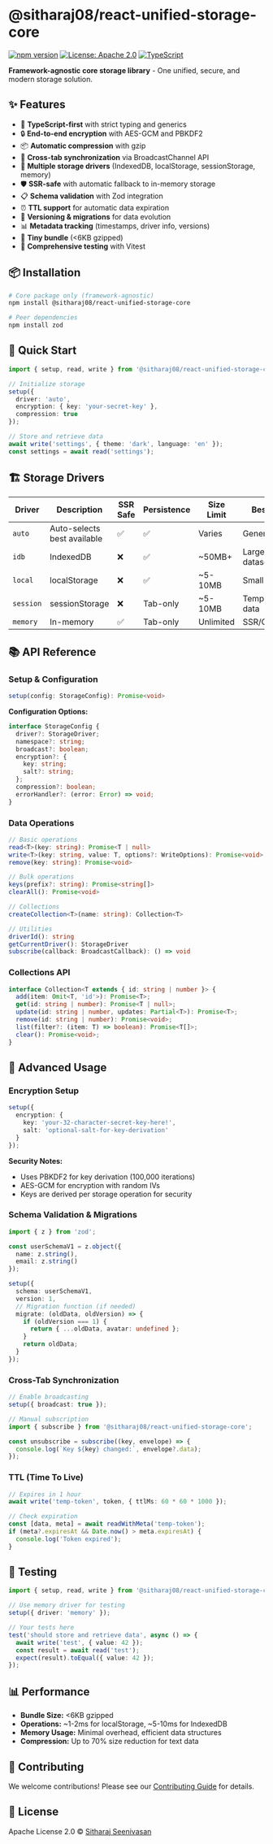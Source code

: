 # @sitharaj08/react-unified-storage-core

[![npm version](https://badge.fury.io/js/%40sitharaj08%2Freact-unified-storage-core.svg)](https://badge.fury.io/js/%40sitharaj08%2Freact-unified-storage-core)
[![License: Apache 2.0](https://img.shields.io/badge/License-Apache%202.0-blue.svg)](https://opensource.org/licenses/Apache-2.0)
[![TypeScript](https://img.shields.io/badge/TypeScript-007ACC?logo=typescript&logoColor=white)](https://www.typescriptlang.org/)

**Framework-agnostic core storage library** - One unified, secure, and modern storage solution.

## ✨ Features

- 🚀 **TypeScript-first** with strict typing and generics
- 🔒 **End-to-end encryption** with AES-GCM and PBKDF2
- 📦 **Automatic compression** with gzip
- 🔄 **Cross-tab synchronization** via BroadcastChannel API
- 💾 **Multiple storage drivers** (IndexedDB, localStorage, sessionStorage, memory)
- 🛡️ **SSR-safe** with automatic fallback to in-memory storage
- 📋 **Schema validation** with Zod integration
- ⏰ **TTL support** for automatic data expiration
- 🔄 **Versioning & migrations** for data evolution
- 📊 **Metadata tracking** (timestamps, driver info, versions)
- 🎯 **Tiny bundle** (<6KB gzipped)
- 🧪 **Comprehensive testing** with Vitest

## 📦 Installation

```bash
# Core package only (framework-agnostic)
npm install @sitharaj08/react-unified-storage-core

# Peer dependencies
npm install zod
```

## 🚀 Quick Start

```typescript
import { setup, read, write } from '@sitharaj08/react-unified-storage-core';

// Initialize storage
setup({
  driver: 'auto',
  encryption: { key: 'your-secret-key' },
  compression: true
});

// Store and retrieve data
await write('settings', { theme: 'dark', language: 'en' });
const settings = await read('settings');
```

## 🏗️ Storage Drivers

| Driver | Description | SSR Safe | Persistence | Size Limit | Best For |
|--------|-------------|----------|-------------|------------|----------|
| `auto` | Auto-selects best available | ✅ | ✅ | Varies | General use |
| `idb` | IndexedDB | ❌ | ✅ | ~50MB+ | Large datasets |
| `local` | localStorage | ❌ | ✅ | ~5-10MB | Small data |
| `session` | sessionStorage | ❌ | Tab-only | ~5-10MB | Temporary data |
| `memory` | In-memory | ✅ | Tab-only | Unlimited | SSR/Caching |

## 📚 API Reference

### Setup & Configuration

```typescript
setup(config: StorageConfig): Promise<void>
```

**Configuration Options:**
```typescript
interface StorageConfig {
  driver?: StorageDriver;
  namespace?: string;
  broadcast?: boolean;
  encryption?: {
    key: string;
    salt?: string;
  };
  compression?: boolean;
  errorHandler?: (error: Error) => void;
}
```

### Data Operations

```typescript
// Basic operations
read<T>(key: string): Promise<T | null>
write<T>(key: string, value: T, options?: WriteOptions): Promise<void>
remove(key: string): Promise<void>

// Bulk operations
keys(prefix?: string): Promise<string[]>
clearAll(): Promise<void>

// Collections
createCollection<T>(name: string): Collection<T>

// Utilities
driverId(): string
getCurrentDriver(): StorageDriver
subscribe(callback: BroadcastCallback): () => void
```

### Collections API

```typescript
interface Collection<T extends { id: string | number }> {
  add(item: Omit<T, 'id'>): Promise<T>;
  get(id: string | number): Promise<T | null>;
  update(id: string | number, updates: Partial<T>): Promise<T>;
  remove(id: string | number): Promise<void>;
  list(filter?: (item: T) => boolean): Promise<T[]>;
  clear(): Promise<void>;
}
```

## 🔧 Advanced Usage

### Encryption Setup

```typescript
setup({
  encryption: {
    key: 'your-32-character-secret-key-here!',
    salt: 'optional-salt-for-key-derivation'
  }
});
```

**Security Notes:**
- Uses PBKDF2 for key derivation (100,000 iterations)
- AES-GCM for encryption with random IVs
- Keys are derived per storage operation for security

### Schema Validation & Migrations

```typescript
import { z } from 'zod';

const userSchemaV1 = z.object({
  name: z.string(),
  email: z.string()
});

setup({
  schema: userSchemaV1,
  version: 1,
  // Migration function (if needed)
  migrate: (oldData, oldVersion) => {
    if (oldVersion === 1) {
      return { ...oldData, avatar: undefined };
    }
    return oldData;
  }
});
```

### Cross-Tab Synchronization

```typescript
// Enable broadcasting
setup({ broadcast: true });

// Manual subscription
import { subscribe } from '@sitharaj08/react-unified-storage-core';

const unsubscribe = subscribe((key, envelope) => {
  console.log(`Key ${key} changed:`, envelope?.data);
});
```

### TTL (Time To Live)

```typescript
// Expires in 1 hour
await write('temp-token', token, { ttlMs: 60 * 60 * 1000 });

// Check expiration
const [data, meta] = await readWithMeta('temp-token');
if (meta?.expiresAt && Date.now() > meta.expiresAt) {
  console.log('Token expired');
}
```

## 🧪 Testing

```typescript
import { setup, read, write } from '@sitharaj08/react-unified-storage-core';

// Use memory driver for testing
setup({ driver: 'memory' });

// Your tests here
test('should store and retrieve data', async () => {
  await write('test', { value: 42 });
  const result = await read('test');
  expect(result).toEqual({ value: 42 });
});
```

## 📊 Performance

- **Bundle Size:** <6KB gzipped
- **Operations:** ~1-2ms for localStorage, ~5-10ms for IndexedDB
- **Memory Usage:** Minimal overhead, efficient data structures
- **Compression:** Up to 70% size reduction for text data

## 🤝 Contributing

We welcome contributions! Please see our [Contributing Guide](https://github.com/sitharaj88/react-unified-storage/blob/main/CONTRIBUTING.md) for details.

## 📄 License

Apache License 2.0 © [Sitharaj Seenivasan](https://github.com/sitharaj88)